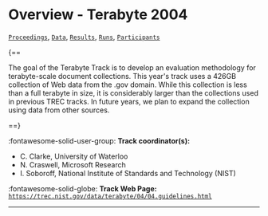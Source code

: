 # Overview - Terabyte 2004

[`Proceedings`](./proceedings.md), [`Data`](./data.md), [`Results`](./results.md), [`Runs`](./runs.md), [`Participants`](./participants.md)

{==

The goal of the Terabyte Track is to develop an evaluation methodology for terabyte-scale document collections. This year's track uses a 426GB collection of Web data from the .gov domain. While this collection is less than a full terabyte in size, it is considerably larger than the collections used in previous TREC tracks. In future years, we plan to expand the collection using data from other sources.

==}

:fontawesome-solid-user-group: **Track coordinator(s):**

- C. Clarke, University of Waterloo 
- N. Craswell, Microsoft Research 
- I. Soboroff, National Institute of Standards and Technology (NIST) 

:fontawesome-solid-globe: **Track Web Page:** [`https://trec.nist.gov/data/terabyte/04/04.guidelines.html`](https://trec.nist.gov/data/terabyte/04/04.guidelines.html) 

---

